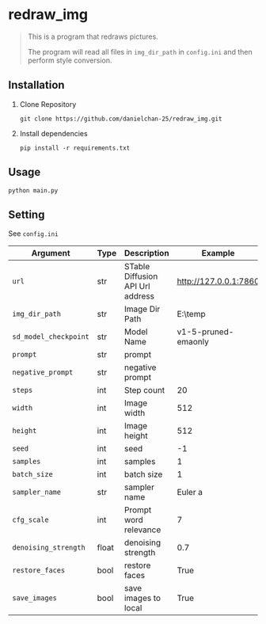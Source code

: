# redraw_img

> This is a program that redraws pictures. 
> 
> The program will read all files in `img_dir_path` in `config.ini` and then perform style conversion.

## Installation

1. Clone Repository

   ```shell
   git clone https://github.com/danielchan-25/redraw_img.git
   ```

2. Install dependencies

   ```shell
   pip install -r requirements.txt
   ```

## Usage

```shell
python main.py
```

## Setting

See  `config.ini`

| Argument              | Type  | Description                      | Example               |
| --------------------- | ----- | -------------------------------- | --------------------- |
| `url`                 | str   | STable Diffusion API Url address | http://127.0.0.1:7860 |
| `img_dir_path`        | str   | Image Dir Path                   | E:\temp               |
| `sd_model_checkpoint` | str   | Model Name                       | v1-5-pruned-emaonly   |
| `prompt`              | str   | prompt                           |                       |
| `negative_prompt`     | str   | negative prompt                  |                       |
| `steps`               | int   | Step count                       | 20                    |
| `width`               | int   | Image width                      | 512                   |
| `height`              | int   | Image height                     | 512                   |
| `seed`                | int   | seed                             | -1                    |
| `samples`             | int   | samples                          | 1                     |
| `batch_size`          | int   | batch size                       | 1                     |
| `sampler_name`        | str   | sampler name                     | Euler a               |
| `cfg_scale`           | int   | Prompt word relevance            | 7                     |
| `denoising_strength`  | float | denoising strength               | 0.7                   |
| `restore_faces`       | bool  | restore faces                    | True                  |
| `save_images`         | bool  | save images to local             | True                  |

